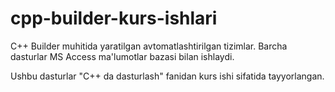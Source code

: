 # cpp-builder-kurs-ishlari
C++ Builder muhitida yaratilgan avtomatlashtirilgan tizimlar.
Barcha dasturlar MS Access ma'lumotlar bazasi bilan ishlaydi.

Ushbu dasturlar "C++ da dasturlash" fanidan kurs ishi sifatida tayyorlangan.
